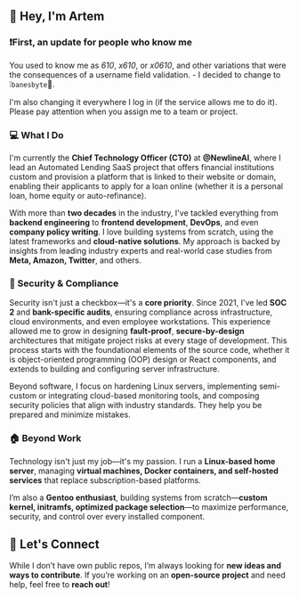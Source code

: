 ## 👋 Hey, I'm Artem

### ❗**First**, an update for people who know me
You used to know me as *610*, *x610*, or *x0610*, and other variations that were the consequences of a username field validation. - I decided to change to ❕`banesbyte`📌.

I'm also changing it everywhere I log in (if the service allows me to do it). Please pay attention when you assign me to a team or project.

### 💻 What I Do
I'm currently the **Chief Technology Officer (CTO)** at **@NewlineAI**, where I lead an Automated Lending SaaS project that offers financial institutions custom and provision a platform that is linked to their website or domain, enabling their applicants to apply for a loan online (whether it is a personal loan, home equity or auto-refinance).

With more than **two decades** in the industry, I've tackled everything from **backend engineering** to **frontend development**, **DevOps**, and even **company policy writing**. I love building systems from scratch, using the latest frameworks and **cloud-native solutions**. My approach is backed by insights from leading industry experts and real-world case studies from **Meta, Amazon, Twitter**, and others.

### 🔐 Security & Compliance
Security isn't just a checkbox—it's a **core priority**. Since 2021, I've led **SOC 2** and **bank-specific audits**, ensuring compliance across infrastructure, cloud environments, and even employee workstations. This experience allowed me to grow in designing **fault-proof**, **secure-by-design** architectures that mitigate project risks at every stage of development. This process starts with the foundational elements of the source code, whether it is object-oriented programming (OOP) design or React components, and extends to building and configuring server infrastructure.

Beyond software, I focus on hardening Linux servers, implementing semi-custom or integrating cloud-based monitoring tools, and composing security policies that align with industry standards. They help you be prepared and minimize mistakes.


### 🏠 Beyond Work
Technology isn't just my job—it's my passion. I run a **Linux-based home server**, managing **virtual machines, Docker containers, and self-hosted services** that replace subscription-based platforms.

I’m also a **Gentoo enthusiast**, building systems from scratch—**custom kernel, initramfs, optimized package selection**—to maximize performance, security, and control over every installed component.

## 💬 Let's Connect
While I don’t have own public repos, I’m always looking for **new ideas and ways to contribute**. If you’re working on an **open-source project** and need help, feel free to **reach out**!


